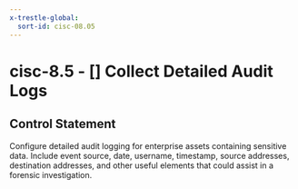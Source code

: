 ```yaml
---
x-trestle-global:
  sort-id: cisc-08.05
---
```


# cisc-8.5 - \[\] Collect Detailed Audit Logs

## Control Statement

Configure detailed audit logging for enterprise assets containing sensitive data. Include event source, date, username, timestamp, source addresses, destination addresses, and other useful elements that could assist in a forensic investigation.
